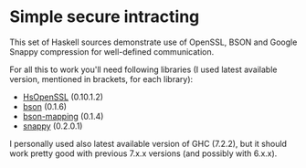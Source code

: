 Simple secure intracting
========================

This set of Haskell sources demonstrate use of OpenSSL, BSON
and Google Snappy compression for well-defined communication.

For all this to work you'll need following libraries (I used
latest available version, mentioned in brackets, for each library):

* [HsOpenSSL](http://hackage.haskell.org/package/HsOpenSSL) (0.10.1.2)
* [bson](http://hackage.haskell.org/package/bson) (0.1.6)
* [bson-mapping](http://hackage.haskell.org/package/bson-mapping) (0.1.4)
* [snappy](http://hackage.haskell.org/snappy) (0.2.0.1)

I personally used also latest available version of GHC (7.2.2), but
it should work pretty good with previous 7.x.x versions (and possibly with 6.x.x).


